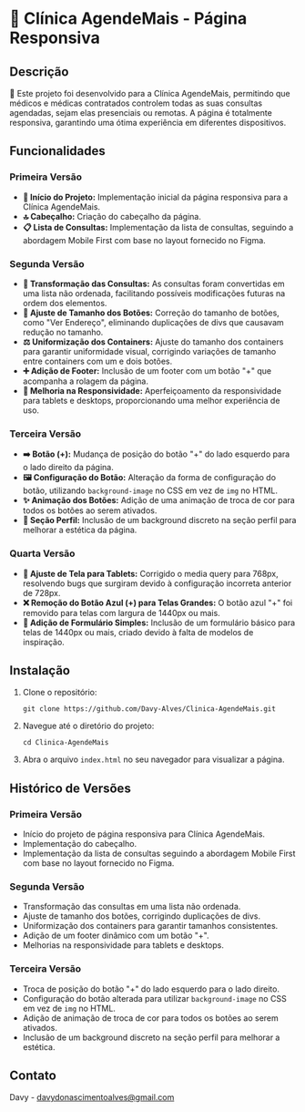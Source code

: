 <h1>📅 Clínica AgendeMais - Página Responsiva</h1>

<h2>Descrição</h2>
<p>🏥 Este projeto foi desenvolvido para a Clínica AgendeMais, permitindo que médicos e médicas contratados controlem todas as suas consultas agendadas, sejam elas presenciais ou remotas. A página é totalmente responsiva, garantindo uma ótima experiência em diferentes dispositivos.</p>

<h2>Funcionalidades</h2>

<h3>Primeira Versão</h3>
<ul>
    <li><strong>🚀 Início do Projeto:</strong> Implementação inicial da página responsiva para a Clínica AgendeMais.</li>
    <li><strong>🔝 Cabeçalho:</strong> Criação do cabeçalho da página.</li>
    <li><strong>📋 Lista de Consultas:</strong> Implementação da lista de consultas, seguindo a abordagem Mobile First com base no layout fornecido no Figma.</li>
</ul>

<h3>Segunda Versão</h3>
<ul>
    <li><strong>🔄 Transformação das Consultas:</strong> As consultas foram convertidas em uma lista não ordenada, facilitando possíveis modificações futuras na ordem dos elementos.</li>
    <li><strong>🔧 Ajuste de Tamanho dos Botões:</strong> Correção do tamanho de botões, como "Ver Endereço", eliminando duplicações de divs que causavam redução no tamanho.</li>
    <li><strong>⚖️ Uniformização dos Containers:</strong> Ajuste do tamanho dos containers para garantir uniformidade visual, corrigindo variações de tamanho entre containers com um e dois botões.</li>
    <li><strong>➕ Adição de Footer:</strong> Inclusão de um footer com um botão "+" que acompanha a rolagem da página.</li>
    <li><strong>📱 Melhoria na Responsividade:</strong> Aperfeiçoamento da responsividade para tablets e desktops, proporcionando uma melhor experiência de uso.</li>
</ul>

<h3>Terceira Versão</h3>
<ul>
    <li><strong>➡️ Botão (+):</strong> Mudança de posição do botão "+" do lado esquerdo para o lado direito da página.</li>
    <li><strong>🖼️ Configuração do Botão:</strong> Alteração da forma de configuração do botão, utilizando <code>background-image</code> no CSS em vez de <code>img</code> no HTML.</li>
    <li><strong>✨ Animação dos Botões:</strong> Adição de uma animação de troca de cor para todos os botões ao serem ativados.</li>
    <li><strong>🎨 Seção Perfil:</strong> Inclusão de um background discreto na seção perfil para melhorar a estética da página.</li>
</ul>

<h3>Quarta Versão</h3>
<ul>
    <li><strong>🔧 Ajuste de Tela para Tablets:</strong> Corrigido o media query para 768px, resolvendo bugs que surgiram devido à configuração incorreta anterior de 728px.</li>
    <li><strong>❌ Remoção do Botão Azul (+) para Telas Grandes:</strong> O botão azul "+" foi removido para telas com largura de 1440px ou mais.</li>
    <li><strong>📝 Adição de Formulário Simples:</strong> Inclusão de um formulário básico para telas de 1440px ou mais, criado devido à falta de modelos de inspiração.</li>
</ul>

<h2>Instalação</h2>
<ol>
    <li>Clone o repositório:
        <pre><code>git clone https://github.com/Davy-Alves/Clinica-AgendeMais.git</code></pre>
    </li>
    <li>Navegue até o diretório do projeto:
        <pre><code>cd Clinica-AgendeMais</code></pre>
    </li>
    <li>Abra o arquivo <code>index.html</code> no seu navegador para visualizar a página.</li>
</ol>

<h2>Histórico de Versões</h2>

<h3>Primeira Versão</h3>
<ul>
    <li>Início do projeto de página responsiva para Clínica AgendeMais.</li>
    <li>Implementação do cabeçalho.</li>
    <li>Implementação da lista de consultas seguindo a abordagem Mobile First com base no layout fornecido no Figma.</li>
</ul>

<h3>Segunda Versão</h3>
<ul>
    <li>Transformação das consultas em uma lista não ordenada.</li>
    <li>Ajuste de tamanho dos botões, corrigindo duplicações de divs.</li>
    <li>Uniformização dos containers para garantir tamanhos consistentes.</li>
    <li>Adição de um footer dinâmico com um botão "+".</li>
    <li>Melhorias na responsividade para tablets e desktops.</li>
</ul>

<h3>Terceira Versão</h3>
<ul>
    <li>Troca de posição do botão "+" do lado esquerdo para o lado direito.</li>
    <li>Configuração do botão alterada para utilizar <code>background-image</code> no CSS em vez de <code>img</code> no HTML.</li>
    <li>Adição de animação de troca de cor para todos os botões ao serem ativados.</li>
    <li>Inclusão de um background discreto na seção perfil para melhorar a estética.</li>
</ul>

<h2>Contato</h2>
<p>Davy - <a href="mailto:davydonascimentoalves@gmail.com">davydonascimentoalves@gmail.com</a></p>
